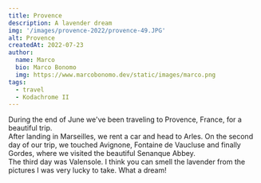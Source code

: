 ```yaml
---
title: Provence
description: A lavender dream
img: '/images/provence-2022/provence-49.JPG'
alt: Provence
createdAt: 2022-07-23
author:
  name: Marco
  bio: Marco Bonomo
  img: https://www.marcobonomo.dev/static/images/marco.png
tags:
  - travel
  - Kodachrome II
---
```


During the end of June we've been traveling to Provence, France, for a beautiful trip.  
After landing in Marseilles, we rent a car and head to Arles. On the second day of our trip, we touched Avignone, Fontaine de Vaucluse and finally Gordes, where we visited the beautiful Senanque Abbey.   
The third day was Valensole. I think you can smell the lavender from the pictures I was very lucky to take. What a dream! 

<image-gallery :items="[
    {img:  '/images/provence-2022/provence-1.JPG', landscape: true},
    '/images/provence-2022/provence-2.JPG',
    '/images/provence-2022/provence-3.JPG',
    '/images/provence-2022/provence-5.JPG',
    '/images/provence-2022/provence-6.JPG',
    '/images/provence-2022/provence-7.JPG',
    '/images/provence-2022/provence-8.JPG',
    '/images/provence-2022/provence-9.JPG',
    '/images/provence-2022/provence-10.JPG',
    '/images/provence-2022/provence-12.JPG',
    '/images/provence-2022/provence-13.JPG',
    '/images/provence-2022/provence-14.JPG',
    '/images/provence-2022/provence-15.JPG',
    {img: '/images/provence-2022/provence-17.JPG', landscape: true},
    '/images/provence-2022/provence-16.JPG',
    '/images/provence-2022/provence-18.JPG',
    '/images/provence-2022/provence-19.JPG',
    '/images/provence-2022/provence-20.JPG',
    '/images/provence-2022/provence-21.JPG',
    '/images/provence-2022/provence-11.JPG',
    '/images/provence-2022/provence-23.JPG',
    '/images/provence-2022/provence-25.JPG',
    {img: '/images/provence-2022/provence-24.JPG', landscape: true},
    {img: '/images/provence-2022/provence-26.JPG', landscape: true},
    '/images/provence-2022/provence-27.JPG',
    '/images/provence-2022/provence-29.JPG',
    '/images/provence-2022/provence-28.JPG',
    '/images/provence-2022/provence-30.JPG',
    '/images/provence-2022/provence-31.JPG',
    '/images/provence-2022/provence-32.JPG',
    '/images/provence-2022/provence-33.JPG',
    '/images/provence-2022/provence-34.JPG',
    '/images/provence-2022/provence-35.JPG',
    '/images/provence-2022/provence-37.JPG',
    '/images/provence-2022/provence-39.JPG',
    '/images/provence-2022/provence-40.JPG',
    '/images/provence-2022/provence-41.JPG',
    '/images/provence-2022/provence-47.JPG',
    '/images/provence-2022/provence-49.JPG',
    '/images/provence-2022/provence-50.JPG',
    '/images/provence-2022/provence-51.JPG',
    '/images/provence-2022/provence-52.JPG',
    {img: '/images/provence-2022/provence-54.JPG', landscape:true},
    '/images/provence-2022/provence-56.JPG',
    '/images/provence-2022/provence-57.JPG',
    '/images/provence-2022/provence-58.JPG',
    '/images/provence-2022/provence-59.JPG'
]" />

